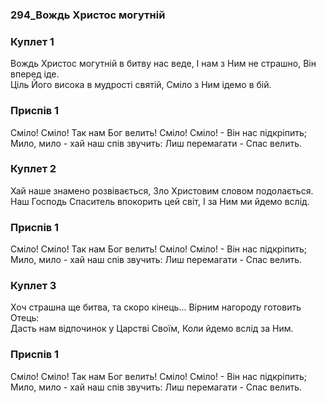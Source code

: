 ### 294_Вождь Христос могутній
### Куплет 1
Вождь Христос могутній в битву нас веде, І нам з Ним не страшно, Він вперед іде. <br/>Ціль Його висока в мудрості святій, Сміло з Ним ідемо в бій.
### Приспів 1
Сміло! Сміло! Так нам Бог велить! Сміло! Сміло! - Він нас підкріпить; <br/>Мило, мило - хай наш спів звучить: Лиш перемагати - Спас велить.
### Куплет 2
Хай наше знамено розвівається, Зло Христовим словом подолається.<br/>Наш Господь Спаситель впокорить цей світ, І за Ним ми йдемо вслід.
### Приспів 1
Сміло! Сміло! Так нам Бог велить! Сміло! Сміло! - Він нас підкріпить; <br/>Мило, мило - хай наш спів звучить: Лиш перемагати - Спас велить.
### Куплет 3
Хоч страшна ще битва, та скоро кінець... Вірним нагороду готовить Отець: <br/>Дасть нам відпочинок у Царстві Своїм, Коли йдемо вслід за Ним.
### Приспів 1
Сміло! Сміло! Так нам Бог велить! Сміло! Сміло! - Він нас підкріпить; <br/>Мило, мило - хай наш спів звучить: Лиш перемагати - Спас велить.
